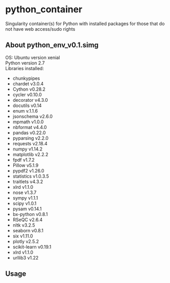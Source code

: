 # python_container
Singularity container(s) for Python with installed packages for those that do not have web access/sudo rights

## About python_env_v0.1.simg
OS:  Ubuntu version xenial  
Python version 2.7  
Libraries installed:  
* chunkypipes
* chardet v3.0.4
* Cython v0.28.2
* cycler v0.10.0
* decorator v4.3.0
* docutils v0.14
* enum v.1.1.6
* jsonschema v2.6.0
* mpmath v1.0.0
* nbformat v4.4.0 
* pandas v0.22.0
* pyparsing v2.2.0
* requests v2.18.4
* numpy v1.14.2
* matplotlib v2.2.2
* fpdf v1.7.2
* Pillow v5.1.9
* pypdf2 v1.26.0
* statistics v1.0.3.5
* traitlets v4.3.2
* xlrd v1.1.0
* nose v1.3.7
* sympy v1.1.1
* scipy v1.0.1
* pysam v0.14.1
* bx-python v0.8.1
* RSeQC v2.6.4
* nltk v3.2.5
* seaborn v0.8.1
* six v1.11.0
* plotly v2.5.2
* scikit-learn v0.19.1
* xlrd v1.1.0
* urllib3 v1.22


## Usage


